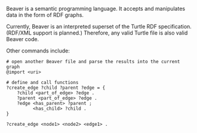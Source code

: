 Beaver is a semantic programming language. It accepts and manipulates data in the form of RDF graphs.

Currently, Beaver is an interpreted superset of the Turtle RDF specification. (RDF/XML support is planned.)
Therefore, any valid Turtle file is also valid Beaver code.

Other commands include:

    # open another Beaver file and parse the results into the current graph
    @import <uri>
    
    # define and call functions
    ?create_edge ?child ?parent ?edge = {
        ?child <part_of_edge> ?edge .
        ?parent <part_of_edge> ?edge .
        ?edge <has_parent> ?parent ;
              <has_child> ?child .
    }
    
    ?create_edge <node1> <node2> <edge1> .